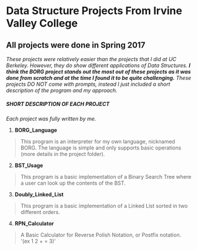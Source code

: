 # Data Structure Projects From Irvine Valley College

All projects were done in Spring 2017
-------------

*These projects were relatively easier than the projects that I did at UC Berkeley. However, they do show different applications of Data Structures. **I think the BORG project stands out the most out of these projects as it was done from scratch and at the time I found it to be quite challenging.** These projects DO NOT come with prompts, instead I just included a short description of the program and my approach.*

##### SHORT DESCRIPTION OF EACH PROJECT  #####
*Each project was fully written by me.*

1) **BORG_Language**
> This program is an interpreter for my own language, nicknamed BORG. The language is simple and only supports basic operations (more details in the project folder).

2) **BST_Usage**
> This program is a basic implementation of a Binary Search Tree where a user can look up the contents of the BST. 

3) **Doubly_Linked_List**
> This program is a basic implementation of a Linked List sorted in two different orders.

4) **RPN_Calculator**
> A Basic Calculator for Reverse Polish Notation, or Postfix notation. '(ex 1 2 + = 3)'

